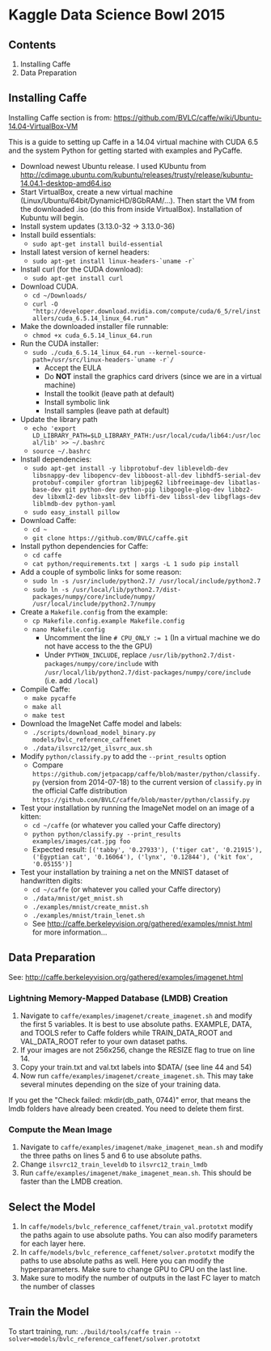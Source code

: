 # Kaggle Data Science Bowl 2015

## Contents

1. Installing Caffe
2. Data Preparation

## Installing Caffe

Installing Caffe section is from: https://github.com/BVLC/caffe/wiki/Ubuntu-14.04-VirtualBox-VM

This is a guide to setting up Caffe in a 14.04 virtual machine with CUDA 6.5 and the system Python for getting started with examples and PyCaffe.

* Download newest Ubuntu release. I used KUbuntu from http://cdimage.ubuntu.com/kubuntu/releases/trusty/release/kubuntu-14.04.1-desktop-amd64.iso
* Start VirtualBox, create a new virtual machine (Linux/Ubuntu/64bit/DynamicHD/8GbRAM/…). Then start the VM from the downloaded .iso (do this from inside VirtualBox). Installation of Kubuntu will begin.
* Install system updates (3.13.0-32 -> 3.13.0-36)
* Install build essentials:
  * `sudo apt-get install build-essential`
* Install latest version of kernel headers:
  * ``sudo apt-get install linux-headers-`uname -r` ``
* Install curl (for the CUDA download):
  * `sudo apt-get install curl`
* Download CUDA.
  * `cd ~/Downloads/`
  * `curl -O "http://developer.download.nvidia.com/compute/cuda/6_5/rel/installers/cuda_6.5.14_linux_64.run"`
* Make the downloaded installer file runnable:
  * `chmod +x cuda_6.5.14_linux_64.run`
* Run the CUDA installer:
  * ``sudo ./cuda_6.5.14_linux_64.run --kernel-source-path=/usr/src/linux-headers-`uname -r`/ ``
    * Accept the EULA
    * Do **NOT** install the graphics card drivers (since we are in a virtual machine)
    * Install the toolkit (leave path at default)
    * Install symbolic link
    * Install samples (leave path at default)
* Update the library path
  * `echo 'export LD_LIBRARY_PATH=$LD_LIBRARY_PATH:/usr/local/cuda/lib64:/usr/local/lib' >> ~/.bashrc`
  * `source ~/.bashrc`
* Install dependencies:
  * `sudo apt-get install -y libprotobuf-dev libleveldb-dev libsnappy-dev libopencv-dev libboost-all-dev libhdf5-serial-dev protobuf-compiler gfortran libjpeg62 libfreeimage-dev libatlas-base-dev git python-dev python-pip libgoogle-glog-dev libbz2-dev libxml2-dev libxslt-dev libffi-dev libssl-dev libgflags-dev liblmdb-dev python-yaml`
  * `sudo easy_install pillow`
* Download Caffe:
  * `cd ~`
  * `git clone https://github.com/BVLC/caffe.git`
* Install python dependencies for Caffe:
  * `cd caffe`
  * `cat python/requirements.txt | xargs -L 1 sudo pip install`
* Add a couple of symbolic links for some reason:
  * `sudo ln -s /usr/include/python2.7/ /usr/local/include/python2.7`
  * `sudo ln -s /usr/local/lib/python2.7/dist-packages/numpy/core/include/numpy/ /usr/local/include/python2.7/numpy`
* Create a `Makefile.config` from the example:
  * `cp Makefile.config.example Makefile.config`
  * `nano Makefile.config`
    * Uncomment the line `# CPU_ONLY := 1`  (In a virtual machine we do not have access to the the GPU)
    * Under `PYTHON_INCLUDE`, replace `/usr/lib/python2.7/dist-packages/numpy/core/include` with `/usr/local/lib/python2.7/dist-packages/numpy/core/include` (i.e. add `/local`)
* Compile Caffe:
  * `make pycaffe`
  * `make all`
  * `make test`
* Download the ImageNet Caffe model and labels:
  * `./scripts/download_model_binary.py models/bvlc_reference_caffenet`
  * `./data/ilsvrc12/get_ilsvrc_aux.sh`
* Modify `python/classify.py` to add the `--print_results` option
  * Compare `https://github.com/jetpacapp/caffe/blob/master/python/classify.py` (version from 2014-07-18) to the current version of `classify.py` in the official Caffe distribution `https://github.com/BVLC/caffe/blob/master/python/classify.py` 
* Test your installation by running the ImageNet model on an image of a kitten:
  * `cd ~/caffe` (or whatever you called your Caffe directory)
  * `python python/classify.py --print_results examples/images/cat.jpg foo`
  * Expected result: `[('tabby', '0.27933'), ('tiger cat', '0.21915'), ('Egyptian cat', '0.16064'), ('lynx', '0.12844'), ('kit fox', '0.05155')]`
* Test your installation by training a net on the MNIST dataset of handwritten digits:
  * `cd ~/caffe` (or whatever you called your Caffe directory)
  * `./data/mnist/get_mnist.sh`
  * `./examples/mnist/create_mnist.sh`
  * `./examples/mnist/train_lenet.sh`
  * See http://caffe.berkeleyvision.org/gathered/examples/mnist.html for more information...

## Data Preparation

See: http://caffe.berkeleyvision.org/gathered/examples/imagenet.html

### Lightning Memory-Mapped Database (LMDB) Creation

1. Navigate to `caffe/examples/imagenet/create_imagenet.sh` and modify the first 5 variables. It is best to use absolute paths. EXAMPLE, DATA, and TOOLS refer to Caffe folders while TRAIN_DATA_ROOT and VAL_DATA_ROOT refer to your own dataset paths.
2. If your images are not 256x256, change the RESIZE flag to true on line 14.
3. Copy your train.txt and val.txt labels into $DATA/ (see line 44 and 54)
4. Now run `caffe/examples/imagenet/create_imagenet.sh`. This may take several minutes depending on the size of your training data.

If you get the "Check failed: mkdir(db_path, 0744)" error, that means the lmdb folders have already been created. You need to delete them first.

### Compute the Mean Image

1. Navigate to `caffe/examples/imagenet/make_imagenet_mean.sh` and modify the three paths on lines 5 and 6 to use absolute paths.
2. Change `ilsvrc12_train_leveldb` to `ilsvrc12_train_lmdb`
3. Run `caffe/examples/imagenet/make_imagenet_mean.sh`. This should be faster than the LMDB creation.

## Select the Model

1. In `caffe/models/bvlc_reference_caffenet/train_val.prototxt` modify the paths again to use absolute paths. You can also modify parameters for each layer here.
2. In `caffe/models/bvlc_reference_caffenet/solver.prototxt` modify the paths to use absolute paths as well. Here you can modify the hyperparameters. Make sure to change GPU to CPU on the last line.
3. Make sure to modify the number of outputs in the last FC layer to match the number of classes

## Train the Model

To start training, run: `./build/tools/caffe train --solver=models/bvlc_reference_caffenet/solver.prototxt`